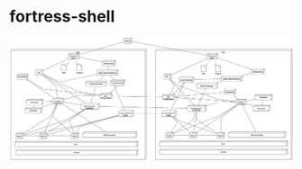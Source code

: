 # fortress-shell
![Diagram](https://raw.githubusercontent.com/fortress-shell/fortress-shell/master/diagram.svg?sanitize=true)
